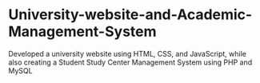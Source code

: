 # University-website-and-Academic-Management-System
 Developed a university website using HTML, CSS, and JavaScript, while also creating a Student Study Center Management System using PHP and MySQL
